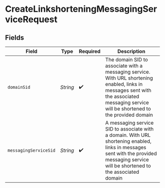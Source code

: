 # CreateLinkshorteningMessagingServiceRequest


## Fields

| Field                                                                                                                                                                                    | Type                                                                                                                                                                                     | Required                                                                                                                                                                                 | Description                                                                                                                                                                              |
| ---------------------------------------------------------------------------------------------------------------------------------------------------------------------------------------- | ---------------------------------------------------------------------------------------------------------------------------------------------------------------------------------------- | ---------------------------------------------------------------------------------------------------------------------------------------------------------------------------------------- | ---------------------------------------------------------------------------------------------------------------------------------------------------------------------------------------- |
| `domainSid`                                                                                                                                                                              | *String*                                                                                                                                                                                 | :heavy_check_mark:                                                                                                                                                                       | The domain SID to associate with a messaging service. With URL shortening enabled, links in messages sent with the associated messaging service will be shortened to the provided domain |
| `messagingServiceSid`                                                                                                                                                                    | *String*                                                                                                                                                                                 | :heavy_check_mark:                                                                                                                                                                       | A messaging service SID to associate with a domain. With URL shortening enabled, links in messages sent with the provided messaging service will be shortened to the associated domain   |
